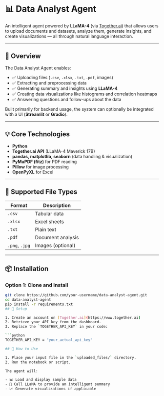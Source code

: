 # 📊 Data Analyst Agent

An intelligent agent powered by **LLaMA-4** (via [Together.ai](https://www.together.ai)) that allows users to upload documents and datasets, analyze them, generate insights, and create visualizations — all through natural language interaction.

---

## 🚀 Overview

The Data Analyst Agent enables:

- ✅ Uploading files (`.csv`, `.xlsx`, `.txt`, `.pdf`, images)
- ✅ Extracting and preprocessing data
- ✅ Generating summary and insights using **LLaMA-4**
- ✅ Creating data visualizations like histograms and correlation heatmaps
- ✅ Answering questions and follow-ups about the data

Built primarily for backend usage, the system can optionally be integrated with a UI (**Streamlit** or **Gradio**).

---

## 💡 Core Technologies

- **Python**
- **Together.ai API** (LLaMA-4 Maverick 17B)
- **pandas, matplotlib, seaborn** (data handling & visualization)
- **PyMuPDF (fitz)** for PDF reading
- **Pillow** for image processing
- **OpenPyXL** for Excel

---

## 📂 Supported File Types

| Format         | Description       |
|----------------|-------------------|
| `.csv`         | Tabular data      |
| `.xlsx`        | Excel sheets      |
| `.txt`         | Plain text        |
| `.pdf`         | Document analysis |
| `.png`, `.jpg` | Images (optional) |

---

## 📦 Installation

### Option 1: Clone and Install

```bash
git clone https://github.com/your-username/data-analyst-agent.git
cd data-analyst-agent
pip install -r requirements.txt
## 🔑 Setup

1. Create an account on [Together.ai](https://www.together.ai)
2. Retrieve your API key from the dashboard.
3. Replace the `TOGETHER_API_KEY` in your code:

```python
TOGETHER_API_KEY = "your_actual_api_key"

## 🧪 How to Use

1. Place your input file in the `uploaded_files/` directory.
2. Run the notebook or script.

The agent will:

- 📊 Load and display sample data  
- 🧠 Call LLaMA to provide an intelligent summary  
- 📈 Generate visualizations if applicable  
